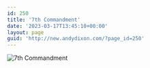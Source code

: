 ```yaml
---
id: 250
title: '7th Commandment'
date: '2023-03-17T13:45:10+00:00'
layout: page
guid: 'http://new.andydixon.com/?page_id=250'
---
```


![7th Commandment](https://i0.wp.com/assets.g8x2.ldn.idrivee2-23.com/posters/7th%20Commandment%2001.jpg?w=1200&ssl=1 "7th Commandment")